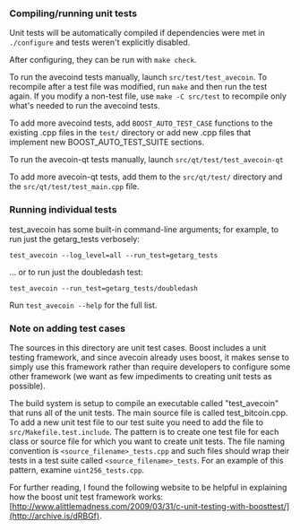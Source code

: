 ### Compiling/running unit tests

Unit tests will be automatically compiled if dependencies were met in `./configure`
and tests weren't explicitly disabled.

After configuring, they can be run with `make check`.

To run the avecoind tests manually, launch `src/test/test_avecoin`. To recompile
after a test file was modified, run `make` and then run the test again. If you
modify a non-test file, use `make -C src/test` to recompile only what's needed
to run the avecoind tests.

To add more avecoind tests, add `BOOST_AUTO_TEST_CASE` functions to the existing
.cpp files in the `test/` directory or add new .cpp files that
implement new BOOST_AUTO_TEST_SUITE sections.

To run the avecoin-qt tests manually, launch `src/qt/test/test_avecoin-qt`

To add more avecoin-qt tests, add them to the `src/qt/test/` directory and
the `src/qt/test/test_main.cpp` file.

### Running individual tests

test_avecoin has some built-in command-line arguments; for
example, to run just the getarg_tests verbosely:

    test_avecoin --log_level=all --run_test=getarg_tests

... or to run just the doubledash test:

    test_avecoin --run_test=getarg_tests/doubledash

Run `test_avecoin --help` for the full list.

### Note on adding test cases

The sources in this directory are unit test cases.  Boost includes a
unit testing framework, and since avecoin already uses boost, it makes
sense to simply use this framework rather than require developers to
configure some other framework (we want as few impediments to creating
unit tests as possible).

The build system is setup to compile an executable called "test_avecoin"
that runs all of the unit tests.  The main source file is called
test_bitcoin.cpp. To add a new unit test file to our test suite you need
to add the file to `src/Makefile.test.include`. The pattern is to create
one test file for each class or source file for which you want to create
unit tests.  The file naming convention is `<source_filename>_tests.cpp`
and such files should wrap their tests in a test suite
called `<source_filename>_tests`. For an example of this pattern,
examine `uint256_tests.cpp`.

For further reading, I found the following website to be helpful in
explaining how the boost unit test framework works:
[http://www.alittlemadness.com/2009/03/31/c-unit-testing-with-boosttest/](http://archive.is/dRBGf).
